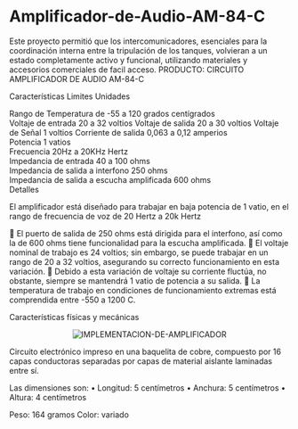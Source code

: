 # Amplificador-de-Audio-AM-84-C
Este proyecto permitió que los intercomunicadores, esenciales para la coordinación interna entre la tripulación de los tanques, volvieran a un estado completamente activo y funcional, utilizando materiales y accesorios comerciales de facil acceso.
PRODUCTO: CIRCUITO AMPLIFICADOR DE AUDIO AM-84-C

Características	Limites	Unidades
			
Rango de Temperatura 	de -55 a 120	grados centígrados	
Voltaje de entrada	20 a 32	voltios	
Voltaje de salida	20 a 30	voltios	
Voltaje de Señal	1	voltios	
Corriente de salida 	0,063 a 0,12	amperios	
Potencia	1	vatios	
Frecuencia 	20Hz a 20KHz	Hertz	
Impedancia de entrada	40 a 100	ohms	
Impedancia de salida a interfono	250	ohms	
Impedancia de salida a escucha amplificada	600	ohms	
Detalles	
	
 El amplificador está diseñado para trabajar en baja potencia de 1 vatio, en el rango de frecuencia de voz de 20 Hertz a 20k Hertz 
  
	El puerto de salida de 250 ohms está dirigida para el interfono, así como la de 600 ohms tiene funcionalidad para la escucha amplificada.
	El voltaje nominal de trabajo es 24 voltios; sin embargo, se puede trabajar en un rango de 20 a 32 voltios, asegurando su correcto funcionamiento en esta variación.
	Debido a esta variación de voltaje su corriente fluctúa, no obstante, siempre se mantendrá 1 vatio de potencia a su salida.
	La temperatura de trabajo en condiciones de funcionamiento extremas está comprendida entre -550 a 1200 C.

	
	

Características físicas y mecánicas

<p align="center">
  <img src="https://i.postimg.cc/4xq6bR3F/IMPLEMENTACION-DE-AMPLIFICADOR.png" alt="IMPLEMENTACION-DE-AMPLIFICADOR" />
</p>

Circuito electrónico impreso en una baquelita de cobre, compuesto por 16 capas conductoras separadas por capas de material aislante laminadas entre sí.

Las dimensiones son: 
•	Longitud: 5 centímetros
•	Anchura: 5 centímetros
•	Altura: 4 centímetros

Peso: 164 gramos
Color: variado



 
	
